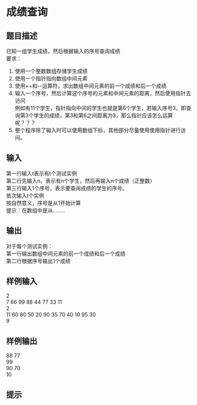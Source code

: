 # 成绩查询  
  
## 题目描述  
已知一组学生成绩，然后根据输入的序号查询成绩  
要求：  
1. 使用一个整数数组存储学生成绩  
2. 使用一个指针指向数组中间元素  
3. 使用++和--运算符，求出数组中间元素的前一个成绩和后一个成绩  
4. 输入一个序号，然后计算这个序号的元素和中间元素的距离，然后使用指针去访问  
例如有11个学生，指针指向中间的学生也就是第6个学生，若输入序号3，即查询第3个学生的成绩，第3和第6之间距离为3，那么指针应该怎么运算呢？？？  
5. 整个程序除了输入时可以使用数组下标，其他部分尽量使用使用指针进行访问。  
## 输入  
第一行输入t表示有t个测试实例  
第二行先输入n，表示有n个学生，然后再输入n个成绩（正整数）  
第三行输入1个序号，表示要查询成绩的学生的序号。  
依次输入t个实例  
按自然意义，序号是从1开始计算  
提示：在数组中是从........  
## 输出  
对于每个测试实例：  
第一行输出数组中间元素的前一个成绩和后一个成绩  
第二行根据序号输出1个成绩  
  
## 样例输入  
2  
7 66 99 88 44 77 33 11  
2  
11 60 80 50 20 90 35 70 40 10 95 30  
9  
## 样例输出  
88 77  
99  
90 70  
10  
## 提示  
  
